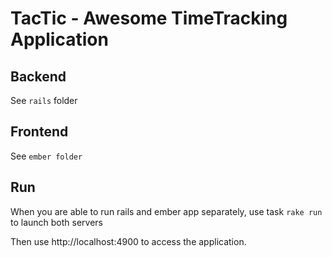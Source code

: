 # TacTic - Awesome TimeTracking Application 

## Backend

See `rails` folder

## Frontend

See `ember folder`

## Run

When you are able to run rails and ember app separately, use task `rake run` to launch both servers

Then use http://localhost:4900 to access the application.
